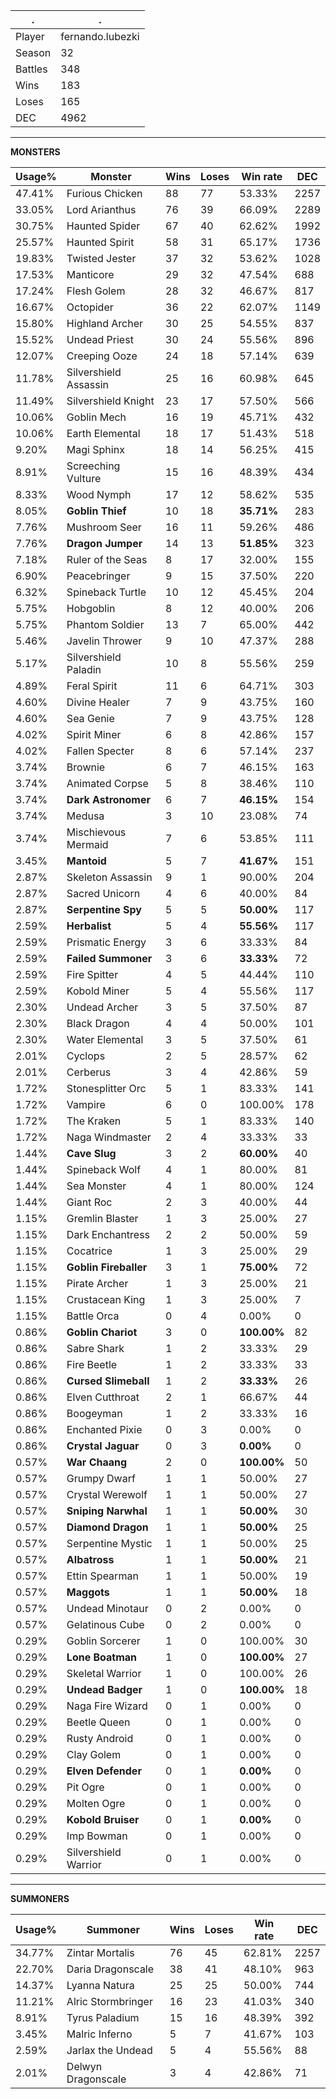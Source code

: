 .|.
|-|-
Player|fernando.lubezki
Season|32
Battles|348
Wins|183
Loses|165
DEC|4962

---
**MONSTERS**

Usage%|Monster|Wins|Loses|Win rate|DEC|
-|-|-|-|-|-|
47.41%|Furious Chicken|88|77|53.33%|2257|
33.05%|Lord Arianthus|76|39|66.09%|2289|
30.75%|Haunted Spider|67|40|62.62%|1992|
25.57%|Haunted Spirit|58|31|65.17%|1736|
19.83%|Twisted Jester|37|32|53.62%|1028|
17.53%|Manticore|29|32|47.54%|688|
17.24%|Flesh Golem|28|32|46.67%|817|
16.67%|Octopider|36|22|62.07%|1149|
15.80%|Highland Archer|30|25|54.55%|837|
15.52%|Undead Priest|30|24|55.56%|896|
12.07%|Creeping Ooze|24|18|57.14%|639|
11.78%|Silvershield Assassin|25|16|60.98%|645|
11.49%|Silvershield Knight|23|17|57.50%|566|
10.06%|Goblin Mech|16|19|45.71%|432|
10.06%|Earth Elemental|18|17|51.43%|518|
9.20%|Magi Sphinx|18|14|56.25%|415|
8.91%|Screeching Vulture|15|16|48.39%|434|
8.33%|Wood Nymph|17|12|58.62%|535|
8.05%|**Goblin Thief**|10|18|**35.71%**|283|
7.76%|Mushroom Seer|16|11|59.26%|486|
7.76%|**Dragon Jumper**|14|13|**51.85%**|323|
7.18%|Ruler of the Seas|8|17|32.00%|155|
6.90%|Peacebringer|9|15|37.50%|220|
6.32%|Spineback Turtle|10|12|45.45%|204|
5.75%|Hobgoblin|8|12|40.00%|206|
5.75%|Phantom Soldier|13|7|65.00%|442|
5.46%|Javelin Thrower|9|10|47.37%|288|
5.17%|Silvershield Paladin|10|8|55.56%|259|
4.89%|Feral Spirit|11|6|64.71%|303|
4.60%|Divine Healer|7|9|43.75%|160|
4.60%|Sea Genie|7|9|43.75%|128|
4.02%|Spirit Miner|6|8|42.86%|157|
4.02%|Fallen Specter|8|6|57.14%|237|
3.74%|Brownie|6|7|46.15%|163|
3.74%|Animated Corpse|5|8|38.46%|110|
3.74%|**Dark Astronomer**|6|7|**46.15%**|154|
3.74%|Medusa|3|10|23.08%|74|
3.74%|Mischievous Mermaid|7|6|53.85%|111|
3.45%|**Mantoid**|5|7|**41.67%**|151|
2.87%|Skeleton Assassin|9|1|90.00%|204|
2.87%|Sacred Unicorn|4|6|40.00%|84|
2.87%|**Serpentine Spy**|5|5|**50.00%**|117|
2.59%|**Herbalist**|5|4|**55.56%**|117|
2.59%|Prismatic Energy|3|6|33.33%|84|
2.59%|**Failed Summoner**|3|6|**33.33%**|72|
2.59%|Fire Spitter|4|5|44.44%|110|
2.59%|Kobold Miner|5|4|55.56%|117|
2.30%|Undead Archer|3|5|37.50%|87|
2.30%|Black Dragon|4|4|50.00%|101|
2.30%|Water Elemental|3|5|37.50%|61|
2.01%|Cyclops|2|5|28.57%|62|
2.01%|Cerberus|3|4|42.86%|59|
1.72%|Stonesplitter Orc|5|1|83.33%|141|
1.72%|Vampire|6|0|100.00%|178|
1.72%|The Kraken|5|1|83.33%|140|
1.72%|Naga Windmaster|2|4|33.33%|33|
1.44%|**Cave Slug**|3|2|**60.00%**|40|
1.44%|Spineback Wolf|4|1|80.00%|81|
1.44%|Sea Monster|4|1|80.00%|124|
1.44%|Giant Roc|2|3|40.00%|44|
1.15%|Gremlin Blaster|1|3|25.00%|27|
1.15%|Dark Enchantress|2|2|50.00%|59|
1.15%|Cocatrice|1|3|25.00%|29|
1.15%|**Goblin Fireballer**|3|1|**75.00%**|72|
1.15%|Pirate Archer|1|3|25.00%|21|
1.15%|Crustacean King|1|3|25.00%|7|
1.15%|Battle Orca|0|4|0.00%|0|
0.86%|**Goblin Chariot**|3|0|**100.00%**|82|
0.86%|Sabre Shark|1|2|33.33%|29|
0.86%|Fire Beetle|1|2|33.33%|33|
0.86%|**Cursed Slimeball**|1|2|**33.33%**|26|
0.86%|Elven Cutthroat|2|1|66.67%|44|
0.86%|Boogeyman|1|2|33.33%|16|
0.86%|Enchanted Pixie|0|3|0.00%|0|
0.86%|**Crystal Jaguar**|0|3|**0.00%**|0|
0.57%|**War Chaang**|2|0|**100.00%**|50|
0.57%|Grumpy Dwarf|1|1|50.00%|27|
0.57%|Crystal Werewolf|1|1|50.00%|27|
0.57%|**Sniping Narwhal**|1|1|**50.00%**|30|
0.57%|**Diamond Dragon**|1|1|**50.00%**|25|
0.57%|Serpentine Mystic|1|1|50.00%|25|
0.57%|**Albatross**|1|1|**50.00%**|21|
0.57%|Ettin Spearman|1|1|50.00%|19|
0.57%|**Maggots**|1|1|**50.00%**|18|
0.57%|Undead Minotaur|0|2|0.00%|0|
0.57%|Gelatinous Cube|0|2|0.00%|0|
0.29%|Goblin Sorcerer|1|0|100.00%|30|
0.29%|**Lone Boatman**|1|0|**100.00%**|27|
0.29%|Skeletal Warrior|1|0|100.00%|26|
0.29%|**Undead Badger**|1|0|**100.00%**|18|
0.29%|Naga Fire Wizard|0|1|0.00%|0|
0.29%|Beetle Queen|0|1|0.00%|0|
0.29%|Rusty Android|0|1|0.00%|0|
0.29%|Clay Golem|0|1|0.00%|0|
0.29%|**Elven Defender**|0|1|**0.00%**|0|
0.29%|Pit Ogre|0|1|0.00%|0|
0.29%|Molten Ogre|0|1|0.00%|0|
0.29%|**Kobold Bruiser**|0|1|**0.00%**|0|
0.29%|Imp Bowman|0|1|0.00%|0|
0.29%|Silvershield Warrior|0|1|0.00%|0|

---
**SUMMONERS**

Usage%|Summoner|Wins|Loses|Win rate|DEC|
-|-|-|-|-|-|
34.77%|Zintar Mortalis|76|45|62.81%|2257|
22.70%|Daria Dragonscale|38|41|48.10%|963|
14.37%|Lyanna Natura|25|25|50.00%|744|
11.21%|Alric Stormbringer|16|23|41.03%|340|
8.91%|Tyrus Paladium|15|16|48.39%|392|
3.45%|Malric Inferno|5|7|41.67%|103|
2.59%|Jarlax the Undead|5|4|55.56%|88|
2.01%|Delwyn Dragonscale|3|4|42.86%|71|
